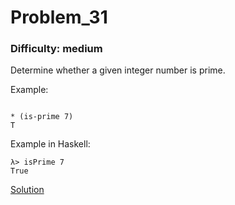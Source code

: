 # Problem_31
### Difficulty: medium
Determine whether a given integer number is prime.

Example:

```

* (is-prime 7)
T
```
Example in Haskell:

```
λ> isPrime 7
True
```
[Solution](https://wiki.haskell.org/99_questions/Solutions/31)
